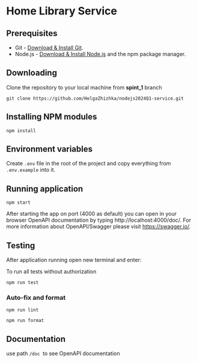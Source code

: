 # Home Library Service

## Prerequisites

- Git - [Download & Install Git](https://git-scm.com/downloads).
- Node.js - [Download & Install Node.js](https://nodejs.org/en/download/) and the npm package manager.


## Downloading
Clone the repository to your local machine from **spint_1** branch
```
git clone https://github.com/HelgaZhizhka/nodejs2024Q1-service.git
```

## Installing NPM modules

```
npm install
```

## Environment variables

Create `.env` file in the root of the project and copy everything from `.env.example` into it.

## Running application

```
npm start
```

After starting the app on port (4000 as default) you can open
in your browser OpenAPI documentation by typing http://localhost:4000/doc/.
For more information about OpenAPI/Swagger please visit https://swagger.io/.

## Testing

After application running open new terminal and enter:

To run all tests without authorization

```
npm run test
```

### Auto-fix and format

```
npm run lint
```

```
npm run format
```

## Documentation

use path `/doc `to see OpenAPI documentation
